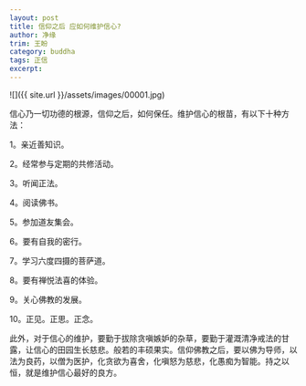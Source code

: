 ```yaml
---
layout: post
title: 信仰之后 应如何维护信心?
author: 净缘
trim: 王盼
category: buddha
tags: 正信
excerpt:
---
```


![]({{ site.url }}/assets/images/00001.jpg)

信心乃一切功德的根源，信仰之后，如何保任。维护信心的根苗，有以下十种方法：

1。亲近善知识。

2。经常参与定期的共修活动。

3。听闻正法。

4。阅读佛书。

5。参加道友集会。

6。要有自我的密行。

7。学习六度四摄的菩萨道。

8。要有禅悦法喜的体验。

9。关心佛教的发展。

10。正见。正思。正念。

此外，对于信心的维护，要勤于拔除贪嗔嫉妒的杂草，要勤于灌溉清净戒法的甘露，让信心的田园生长慈悲。般若的丰硕果实。信仰佛教之后，要以佛为导师，以法为良药，以僧为医护，化贪欲为喜舍，化嗔怒为慈悲，化愚痴为智能。持之以恒，就是维护信心最好的良方。
